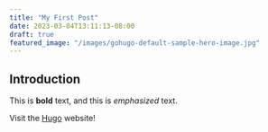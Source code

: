 ```yaml
---
title: "My First Post"
date: 2023-03-04T13:11:13-08:00
draft: true
featured_image: "/images/gohugo-default-sample-hero-image.jpg"
---
```


## Introduction

This is **bold** text, and this is *emphasized* text.

Visit the [Hugo](https://gohugo.io) website!